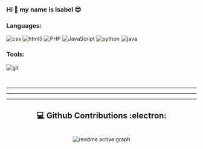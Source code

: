 <!DOCTYPE html>
<html lang="en">

<head>
    <meta charset="UTF-8">
    <meta name="viewport" content="width=device-width, initial-scale=1.0">
    <!--     <title>README</title> -->
</head>

<body>
 
   
<h3>Hi 👋 my name is Isabel 😎</h3>

  <div>
  <h3>Languages:</h3>
    <p style="text-align: left;">
           <img src="https://img.shields.io/badge/CSS3-1572B6?style=for-the-badge&logo=css3&logoColor=white" alt="css">
            <img src="https://img.shields.io/badge/HTML5-E34F26?style=for-the-badge&logo=html5&logoColor=white" alt="html5">
            <img src="https://img.shields.io/badge/PHP-777BB4?style=for-the-badge&logo=php&logoColor=white" alt="PHP">
            <img src="https://img.shields.io/badge/JavaScript-323330?style=for-the-badge&logo=javascript&logoColor=F7DF1E" alt="JavaScript">
            <img src="https://img.shields.io/badge/Python-FFD43B?style=for-the-badge&logo=python&logoColor=blue" alt="python">
            <img src="https://img.shields.io/badge/Java-ED8B00?style=for-the-badge&logo=java&logoColor=white" alt="java">
     </p>
        <h3>Tools:</h3>
        <p>
            <img src="https://img.shields.io/badge/GIT-E44C30?style=for-the-badge&logo=git&logoColor=white" alt="git">
        </p>
    </div>
    <br>
    <hr width="100%">
        <hr width="100%">
        <hr width="100%">
        <div>
            <h2 align="center"> 💻 Github Contributions :electron: </h2>
            <br>
            <div align="center">
                <img src="https://github-readme-activity-graph.vercel.app/graph?username=ibuetab&color=9745f5&bg_color=000000&line=9745f5&point=ffffff&area_color=000000&hide_border=true&area=true"
                    alt="readme active graph" />
            </div>
</body>

</html>
